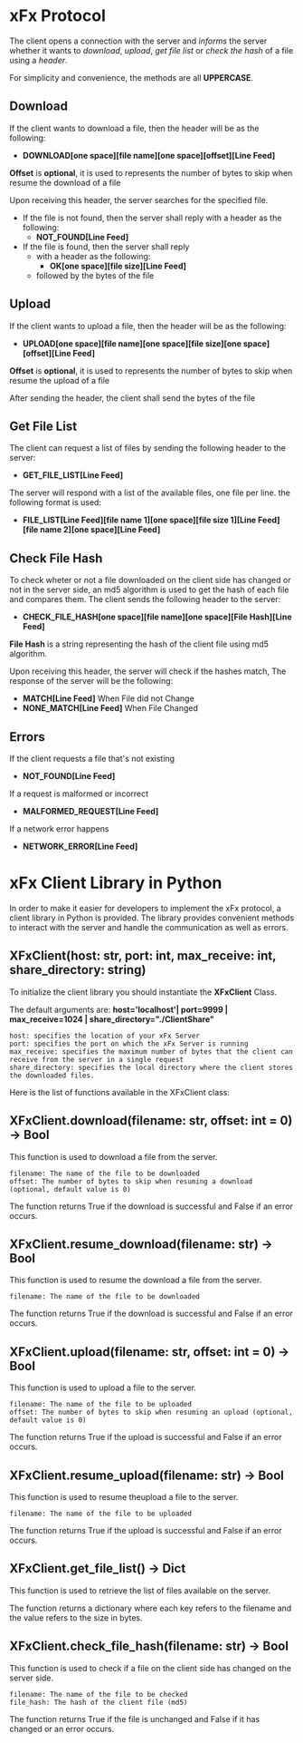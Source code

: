 # xFx Protocol
The client opens a connection with the server and *informs* the server whether it wants to *download*, *upload*, *get file list* or *check the hash* of a file using a *header*.

For simplicity and convenience, the methods are all **UPPERCASE**.

## Download
If the client wants to download a file, then the header will be as the following:
- **DOWNLOAD[one space][file name][one space][offset][Line Feed]**

**Offset** is **optional**, it is used to represents the number of bytes to skip when resume the download of a file

Upon receiving this header, the server searches for the specified file.
- If the file is not found, then the server shall reply with a header as the following:
  - **NOT_FOUND[Line Feed]**
- If the file is found, then the server shall reply
  - with a header as the following:
    - **OK[one space][file size][Line Feed]**
  - followed by the bytes of the file
		
## Upload
If the client wants to upload a file, then the header will be as the following:
- **UPLOAD[one space][file name][one space][file size][one space][offset][Line Feed]**

**Offset** is **optional**, it is used to represents the number of bytes to skip when resume the upload of a file

After sending the header, the client shall send the bytes of the file

## Get File List
The client can request a list of files by sending the following header to the server:
- **GET_FILE_LIST[Line Feed]**

The server will respond with a list of the available files, one file per line. the following format is used:
- **FILE_LIST[Line Feed][file name 1][one space][file size 1][Line Feed][file name 2][one space][Line Feed]**

## Check File Hash
To check wheter or not a file downloaded on the client side has changed or not in the server side, an md5 algorithm is used to get the hash of each file and compares them. The client sends the following header to the server:
- **CHECK_FILE_HASH[one space][file name][one space][File Hash][Line Feed]**

**File Hash** is a string representing the hash of the client file using md5 algorithm.

Upon receiving this header, the server will check if the hashes match, The response of the server will be the following:
- **MATCH[Line Feed]** When File did not Change
- **NONE_MATCH[Line Feed]** When File Changed

## Errors
If the client requests a file that's not existing
- **NOT_FOUND[Line Feed]**

If a request is malformed or incorrect
- **MALFORMED_REQUEST[Line Feed]**

If a network error happens
- **NETWORK_ERROR[Line Feed]**



# xFx Client Library in Python
In order to make it easier for developers to implement the xFx protocol, a client library in Python is provided. The library provides convenient methods to interact with the server and handle the communication as well as errors.


## XFxClient(host: str, port: int, max_receive: int, share_directory: string)
To initialize the client library you should instantiate the **XFxClient** Class.

The default arguments are:
**host='localhost'| port=9999 | max_receive=1024 | share_directory="./ClientShare"**

    host: specifies the location of your xFx Server
    port: specifies the port on which the xFx Server is running
    max_receive: specifies the maximum number of bytes that the client can receive from the server in a single request
    share_directory: specifies the local directory where the client stores the downloaded files.

Here is the list of functions available in the XFxClient class:

## XFxClient.download(filename: str, offset: int = 0) -> Bool
This function is used to download a file from the server.

    filename: The name of the file to be downloaded
    offset: The number of bytes to skip when resuming a download (optional, default value is 0)

The function returns True if the download is successful and False if an error occurs.

## XFxClient.resume_download(filename: str) -> Bool
This function is used to resume the download a file from the server.

    filename: The name of the file to be downloaded

The function returns True if the download is successful and False if an error occurs.

## XFxClient.upload(filename: str, offset: int = 0) -> Bool
This function is used to upload a file to the server.

    filename: The name of the file to be uploaded
    offset: The number of bytes to skip when resuming an upload (optional, default value is 0)

The function returns True if the upload is successful and False if an error occurs.

## XFxClient.resume_upload(filename: str) -> Bool
This function is used to resume theupload a file to the server.

    filename: The name of the file to be uploaded

The function returns True if the upload is successful and False if an error occurs.

## XFxClient.get_file_list() -> Dict
This function is used to retrieve the list of files available on the server.

The function returns a dictionary where each key refers to the filename and the value refers to the size in bytes.

## XFxClient.check_file_hash(filename: str) -> Bool
This function is used to check if a file on the client side has changed on the server side.

    filename: The name of the file to be checked
    file_hash: The hash of the client file (md5)

The function returns True if the file is unchanged and False if it has changed or an error occurs.